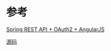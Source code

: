 参考
======

[Spring REST API + OAuth2 + AngularJS](http://www.baeldung.com/rest-api-spring-oauth2-angularjs)

[源码](https://github.com/Baeldung/spring-security-oauth)


